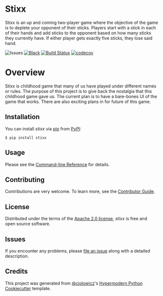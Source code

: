 # Stixx

Stixx is an up and coming two-player game where the objective of the game is
to deplete your opponent of their sticks. Players start with a stick in each of
their hands and add sticks to the opponent based on how many sticks they
currently have. If either player gets exactly five sticks, they lose said hand.

<!-- ![GitHub](https://img.shields.io/github/license/mg4145/stixx)-->
![Issues](https://img.shields.io/github/issues/mg4145/stixx)
[![Black](https://img.shields.io/badge/code%20style-black-000000.svg)][black]
[![Build Status](https://github.com/mg4145/stixx/workflows/Build%20Status/badge.svg?branch=main)](https://github.com/mg4145/stixx/actions?query=workflow%3A%22Build+Status%22)
[![codecov](https://codecov.io/gh/mg4145/stixx/branch/main/graph/badge.svg)](https://codecov.io/gh/mg4145/stixx)
<!--[![PyPI](https://img.shields.io/pypi/v/stixx)](https://pypi.org/project/stixx/)-->


<!--[![Codecov](https://codecov.io/gh/mg4145/stixx/branch/main/graph/badge.svg)][codecov]-->

# Overview
Stixx is childhood game that many of us have played under different names or
rules. The purpose of this project is to give back the nostalgia that this
childhood game gave us. The current plan is to have a bare-bones UI of the game
that works. There are also exciting plans in for future of this game.
<!--
[![PyPI](https://img.shields.io/pypi/v/stixx.svg)][pypi_]
[![Status](https://img.shields.io/pypi/status/stixx.svg)][status]
[![Python Version](https://img.shields.io/pypi/pyversions/stixx)][python version]
[![License](https://img.shields.io/pypi/l/stixx)][license]

[![Read the documentation at https://stixx.readthedocs.io/](https://img.shields.io/readthedocs/stixx/latest.svg?label=Read%20the%20Docs)][read the docs]
[![pre-commit](https://img.shields.io/badge/pre--commit-enabled-brightgreen?logo=pre-commit&logoColor=white)][pre-commit]

[pypi_]: https://pypi.org/project/stixx/
[status]: https://pypi.org/project/stixx/
[python version]: https://pypi.org/project/stixx
[read the docs]: https://stixx.readthedocs.io/
[codecov]: https://app.codecov.io/gh/mg4145/stixx
[pre-commit]: https://github.com/pre-commit/pre-commit
-->

[tests]: https://github.com/mg4145/stixx/actions?workflow=Tests
[black]: https://github.com/psf/black

<!--
## Features

- TODO

## Requirements

- TODO
-->

## Installation

You can install _stixx_ via [pip] from [PyPI]:

```console
$ pip install stixx
```

## Usage

Please see the [Command-line Reference] for details.

## Contributing

Contributions are very welcome.
To learn more, see the [Contributor Guide].

## License

Distributed under the terms of the [Apache 2.0 license][license],
_stixx_ is free and open source software.

## Issues

If you encounter any problems,
please [file an issue] along with a detailed description.

## Credits

This project was generated from [@cjolowicz]'s [Hypermodern Python Cookiecutter] template.

[@cjolowicz]: https://github.com/cjolowicz
[pypi]: https://pypi.org/
[hypermodern python cookiecutter]: https://github.com/cjolowicz/cookiecutter-hypermodern-python
[file an issue]: https://github.com/mg4145/stixx/issues
[pip]: https://pip.pypa.io/

<!-- github-only -->

[license]: https://github.com/mg4145/stixx/blob/main/LICENSE
[contributor guide]: https://github.com/mg4145/stixx/blob/main/CONTRIBUTING.md
[command-line reference]: https://stixx.readthedocs.io/en/latest/usage.html
